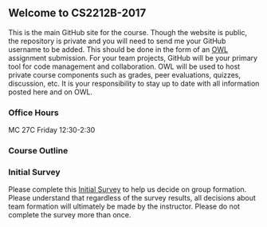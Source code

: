 ## Welcome to CS2212B-2017

This is the main GitHub site for the course. Though the website is public, the repository is private and you will need to send me your GitHub username to be added. This should be done in the form of an [OWL](owl.uwo.ca) assignment submission. For your team projects, GitHub will be your primary tool for code management and collaboration. OWL will be used to host private course components such as grades, peer evaluations, quizzes, discussion, etc. It is your responsibility to stay up to date with all information posted here and on OWL.

### Office Hours
MC 27C
Friday 12:30-2:30

### Course Outline

### Initial Survey
Please complete this [Initial Survey](https://goo.gl/forms/dd7eaDsBgfFKHCpS2) to help us decide on group formation. Please understand that regardless of the survey results, all decisions about team formation will ultimately be made by the instructor. Please do not complete the survey more than once.


